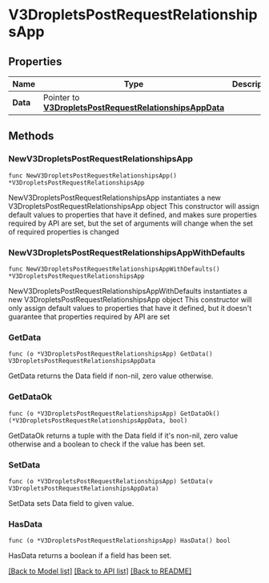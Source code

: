 # V3DropletsPostRequestRelationshipsApp

## Properties

Name | Type | Description | Notes
------------ | ------------- | ------------- | -------------
**Data** | Pointer to [**V3DropletsPostRequestRelationshipsAppData**](V3DropletsPostRequestRelationshipsAppData.md) |  | [optional] 

## Methods

### NewV3DropletsPostRequestRelationshipsApp

`func NewV3DropletsPostRequestRelationshipsApp() *V3DropletsPostRequestRelationshipsApp`

NewV3DropletsPostRequestRelationshipsApp instantiates a new V3DropletsPostRequestRelationshipsApp object
This constructor will assign default values to properties that have it defined,
and makes sure properties required by API are set, but the set of arguments
will change when the set of required properties is changed

### NewV3DropletsPostRequestRelationshipsAppWithDefaults

`func NewV3DropletsPostRequestRelationshipsAppWithDefaults() *V3DropletsPostRequestRelationshipsApp`

NewV3DropletsPostRequestRelationshipsAppWithDefaults instantiates a new V3DropletsPostRequestRelationshipsApp object
This constructor will only assign default values to properties that have it defined,
but it doesn't guarantee that properties required by API are set

### GetData

`func (o *V3DropletsPostRequestRelationshipsApp) GetData() V3DropletsPostRequestRelationshipsAppData`

GetData returns the Data field if non-nil, zero value otherwise.

### GetDataOk

`func (o *V3DropletsPostRequestRelationshipsApp) GetDataOk() (*V3DropletsPostRequestRelationshipsAppData, bool)`

GetDataOk returns a tuple with the Data field if it's non-nil, zero value otherwise
and a boolean to check if the value has been set.

### SetData

`func (o *V3DropletsPostRequestRelationshipsApp) SetData(v V3DropletsPostRequestRelationshipsAppData)`

SetData sets Data field to given value.

### HasData

`func (o *V3DropletsPostRequestRelationshipsApp) HasData() bool`

HasData returns a boolean if a field has been set.


[[Back to Model list]](../README.md#documentation-for-models) [[Back to API list]](../README.md#documentation-for-api-endpoints) [[Back to README]](../README.md)


